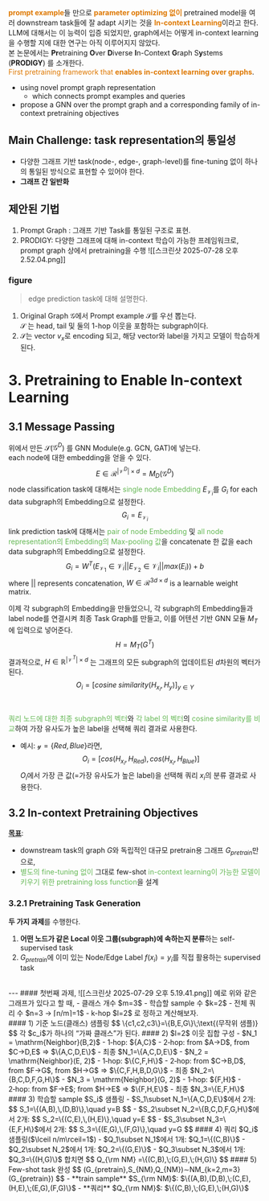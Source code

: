 <b><font color="#de7802">prompt example</font></b>들 만으로 <b><font color="#de7802">parameter optimizing 없이</font></b> pretrained model을 여러 downstream task들에 잘 adapt 시키는 것을 <b><font color="#de7802">In-context Learning</font></b>이라고 한다. <br>LLM에 대해서는 이 능력이 입증 되었지만, graph에서는 어떻게 in-context learning을 수행할 지에 대한 연구는 아직 이루어지지 않았다. <br>본 논문에서는 **Pr**etraining **O**ver **D**iverse **I**n-Context **G**raph S**y**stems (**PRODIGY**) 를 소개한다. <br><font color="#de7802">First pretraining framework that <b>enables in-context learning over graphs</b></font>. 

- using novel prompt graph representation
	- which connects prompt examples and queries
- propose a GNN over the prompt graph and a corresponding family of in-context pretraining objectives

## Main Challenge: task representation의 통일성
- 다양한 그래프 기반 task(node-, edge-, graph-level)를 fine-tuning 없이 하나의 통일된 방식으로 표현할 수 있어야 한다. 
- **그래프 간 일반화**

## 제안된 기법
1. Prompt Graph : 그래프 기반 Task를 통일된 구조로 표현. 
2. PRODIGY: 다양한 그래프에 대해 in-context 학습이 가능한 프레임워크로, prompt graph 상에서 pretraining을 수행
![[스크린샷 2025-07-28 오후 2.52.04.png]]
### figure
> edge prediction task에 대해 설명한다. 
1. Original Graph $\mathcal{G}$에서 Prompt example $\mathcal{S}$를 우선 뽑는다. <br>$\mathcal{S}$ 는 head, tail 및 둘의 1-hop 이웃을 포함하는 subgraph이다. 
2. $\mathcal{S}$는 vector $v_x$로 encoding 되고, 해당 vector와 label을 가지고 모델이 학습하게 된다. 


# 3. Pretraining to Enable In-context Learning
## 3.1 Message Passing
위에서 만든 $\mathcal{S}$($\mathcal{G}^D$) 를 GNN Module(e.g. GCN, GAT)에 넣는다. <br>each node에 대한 embedding을 얻을 수 있다. 
$$
E ∈ \mathcal{R}^{|\mathcal{V}^D|×d} = M_D(\mathcal{G}^D)
$$
node classification task에 대해서는 <font color="#65b855">single node Embedding</font> $E_{\mathcal{V}_i}$를 $G_i$ for each data subgraph의 Embedding으로 설정한다. 
$$
G_i=E_{\mathcal{V}_i}
$$
link prediction task에 대해서는 <font color="#65b855">pair of node Embedding</font> 및 <font color="#65b855">all node representation의 Embedding의 Max-pooling 값</font>을 concatenate 한 값을 each data subgraph의 Embedding으로 설정한다. 
$$
G_i = W^T (E_{\mathcal{V}_1}∈\mathcal{V}_i ||E_{\mathcal{V}_2}∈\mathcal{V}_i ||max(E_i))+b
$$
where $||$ represents concatenation, $W ∈ \mathcal{R}^{3d×d}$ is a learnable weight matrix. 

이제 각 subgraph의 Embedding을 만들었으니, 각 subgraph의 Embedding들과 label node를 연결시켜 최종 Task Graph를 만들고, 이를 어텐션 기반 GNN 모듈 $M_T$에 입력으로 넣어준다. 
$$
H=M_T(G^T)
$$
결과적으로, $H \in \mathbb{R}^{|\mathcal{V}^T|\times d}$ 는 그래프의 모든 subgraph의 업데이트된 $d$차원의 벡터가 된다. 
$$
O_i​=[cosine\;similarity(H_{x_i}​​,H_y​)]_{y∈Y}​
$$
<br><br><font color="#65b855">쿼리 노드에 대한 최종 subgraph의 벡터</font>와 <font color="#65b855">각 label 의 벡터</font>의 <font color="#65b855">cosine similarity를 비교</font>하여 가장 유사도가 높은 label을 선택해 쿼리 결과로 사용한다. <br>
- 예시: $\mathcal{y}=\{Red, Blue\}$라면, 
$$
O_i=\big[cos(H_{x_i}, H_{Red}), cos(H_{x_i}, H_{Blue})]
$$
  $O_i$에서 가장 큰 값(=가장 유사도가 높은 label)을 선택해 쿼리 $x_i$의 분류 결과로 사용한다. 

## 3.2 In-context Pretraining Objectives
<b><u>목표</u></b>:
- downstream task의 graph $G$와 독립적인 대규모 pretrain용 그래프 $G_{pretrain}$만으로, 
- <font color="#65b855">별도의 fine-tuning 없이</font> 그대로 few-shot <font color="#65b855">in-context learning이 가능한 모델이 키우기 위한 pretraining loss function</font>을 설계
### 3.2.1 Pretraining Task Generation
**두 가지 과제**를 수행한다. 
1. **어떤 노드가 같은 Local 이웃 그룹(subgraph)에 속하는지 분류**하는 self-supervised task
2. $G_{pretrain}$에 이미 있는 Node/Edge Label $f(x_i)=y_i$를 직접 활용하는 supervised task
<br>
---
#### 첫번째 과제, 
![[스크린샷 2025-07-29 오후 5.19.41.png]]
예로 위와 같은 그래프가 있다고 할 때, 
- 클래스 개수 $m=3$
- 학습할 sample 수 $k=2$
- 전체 쿼리 수 $n=3 → ⌈n/m⌉=1$
- k-hop $l=2$
로 정하고 계산해보자. <br>
#### 1) 기준 노드(클래스) 샘플링
$$
\{c1​,c2​,c3​\}=\{B,E,G\}\;\text{(무작위 샘플)}
$$
각 $c_i$가 하나의 “가짜 클래스”가 된다.
#### 2) $l=2$ 이웃 집합 구성
- $N_1 = \mathrm{Neighbor}(B,2)$
    - 1‑hop: ${A,C}$
    - 2‑hop: from $A→D$, from $C→D,E$ ⇒ $\{A,C,D,E\}$
    - 최종 $N_1=\{A,C,D,E\}$
- $N_2 = \mathrm{Neighbor}(E, 2)$
    - 1‑hop: $\{C,F,H\}$
    - 2‑hop: from $C→B,D$, from $F→G$, from $H→G$ ⇒ $\{C,F,H,B,D,G\}$
    - 최종 $N_2=\{B,C,D,F,G,H\}$
- $N_3 = \mathrm{Neighbor}(G, 2)$
    - 1‑hop: ${F,H}$
    - 2‑hop: from $F→E$; from $H→E$ ⇒ $\{F,H,E\}$
    - 최종 $N_3=\{E,F,H\}$
#### 3) 학습할 sample $S_i$ 샘플링
- $S_1\subset N_1=\{A,C,D,E\}$에서 2개:
$$
S_1=\{(A,B),\,(D,B)\},\quad y=B
$$
- $S_2\subset N_2=\{B,C,D,F,G,H\}$에서 2개:
$$
S_2=\{(C,E),\,(H,E)\},\quad y=E
$$
- $S_3\subset N_3=\{E,F,H\}$에서 2개:
$$
S_3=\{(E,G),\,(F,G)\},\quad y=G
$$
#### 4) 쿼리 $Q_i$ 샘플링($\lceil n/m\rceil=1$)
- $Q_1\subset N_1$에서 1개:  $Q_1=\{(C,B)\}$
- $Q_2\subset N_2$에서 1개:  $Q_2=\{(G,E)\}$
- $Q_3\subset N_3$에서 1개:  $Q_3=\{(H,G)\}$
합치면
$$
Q_{\rm NM} =\{(C,B),\;(G,E),\;(H,G)\}
$$
#### 5) Few-shot task 완성
$$
(G_{pretrain​},S_{NM}​,Q_{NM}​)∼NM_{k=2,m=3}​(G_{pretrain​})
$$
- **train sample** $S_{\rm NM}$:  $\{(A,B),(D,B),\;(C,E),(H,E),\;(E,G),(F,G)\}$
- **쿼리** $Q_{\rm NM}​$: $\{(C,B),\;(G,E),\;(H,G)\}$

